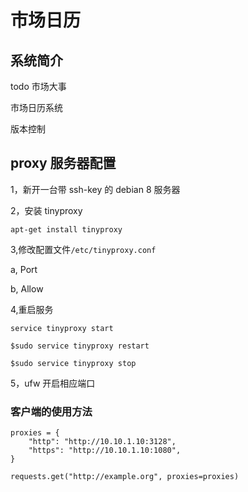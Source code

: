 # 市场日历

## 系统简介

todo
市场大事

市场日历系统

版本控制

## proxy 服务器配置

1，新开一台带 ssh-key 的 debian 8 服务器

2，安装 tinyproxy

```
apt-get install tinyproxy
```

3,修改配置文件`/etc/tinyproxy.conf`

a, Port

b, Allow

4,重启服务

```
service tinyproxy start

$sudo service tinyproxy restart

$sudo service tinyproxy stop
```

5，ufw 开启相应端口

### 客户端的使用方法
```
proxies = {
    "http": "http://10.10.1.10:3128",
    "https": "http://10.10.1.10:1080",
}

requests.get("http://example.org", proxies=proxies)

```

